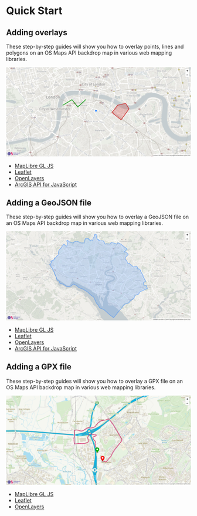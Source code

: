 # Quick Start

## Adding overlays

These step-by-step guides will show you how to overlay points, lines and polygons on an OS Maps API backdrop map in various web mapping libraries.

![Adding overlays](./media/adding-overlays.jpg)

- [MapLibre GL JS](./examples/maplibre-gl-js-adding-overlays.md)
- [Leaflet](./examples/leaflet-adding-overlays.md)
- [OpenLayers](./examples/openlayers-adding-overlays.md)
- [ArcGIS API for JavaScript](./examples/arcgis-javascript-api-adding-overlays.md)

## Adding a GeoJSON file

These step-by-step guides will show you how to overlay a GeoJSON file on an OS Maps API backdrop map in various web mapping libraries.

![Adding a GeoJSON file](./media/adding-geojson.jpg)

- [MapLibre GL JS](./examples/maplibre-gl-js-adding-geojson.md)
- [Leaflet](./examples/leaflet-adding-geojson.md)
- [OpenLayers](./examples/openlayers-adding-geojson.md)
- [ArcGIS API for JavaScript](./examples/arcgis-javascript-api-adding-geojson.md)

## Adding a GPX file

These step-by-step guides will show you how to overlay a GPX file on an OS Maps API backdrop map in various web mapping libraries.

![Adding a GeoJSON file](./media/adding-gpx.jpg)

- [MapLibre GL JS](./examples/maplibre-gl-js-adding-gpx.md)
- [Leaflet](./examples/leaflet-adding-gpx.md)
- [OpenLayers](./examples/openlayers-adding-gpx.md)
